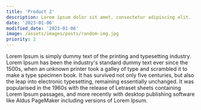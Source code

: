 ```yaml
---
title: 'Product 2'
description: Lorem ipsum dolor sit amet, consectetur adipiscing elit.
date: '2023-01-06'
modified_date: '2023-01-06'
image: /assets/images/posts/random-img.jpg
priority: 2
---
```


Lorem Ipsum is simply dummy text of the printing and typesetting industry. Lorem Ipsum has been the industry's standard dummy text ever since the 1500s, when an unknown printer took a galley of type and scrambled it to make a type specimen book. It has survived not only five centuries, but also the leap into electronic typesetting, remaining essentially unchanged. It was popularised in the 1960s with the release of Letraset sheets containing Lorem Ipsum passages, and more recently with desktop publishing software like Aldus PageMaker including versions of Lorem Ipsum.